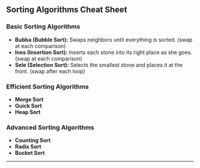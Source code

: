 ## Sorting Algorithms Cheat Sheet

### Basic Sorting Algorithms
- **Bubba (Bubble Sort):** Swaps neighbors until everything is sorted. (swap at each comparison) 
- **Ines (Insertion Sort):** Inserts each stone into its right place as she goes.  (swap at each comparison) 
- **Sele (Selection Sort):** Selects the smallest stone and places it at the front.  (swap after each loop) 


### Efficient Sorting Algorithms
- **Merge Sort**
- **Quick Sort**
- **Heap Sort**

### Advanced Sorting Algorithms
- **Counting Sort**
- **Radix Sort**
- **Bucket Sort**

---


